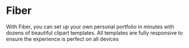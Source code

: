
<h1>Fiber</h1>

<p>With Fiber, you can set up your own personal portfolio in minutes with dozens of beautiful clipart templates. All templates are fully responsive to ensure the experience is perfect on all devices</p> 






